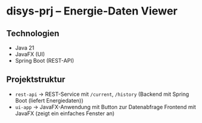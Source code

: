 # disys-prj – Energie-Daten Viewer

## Technologien
- Java 21
- JavaFX (UI)
- Spring Boot (REST-API)

## Projektstruktur
- `rest-api` → REST-Service mit `/current`, `/history` (Backend mit Spring Boot (liefert Energiedaten))
- `ui-app` → JavaFX-Anwendung mit Button zur Datenabfrage Frontend mit JavaFX (zeigt ein einfaches Fenster an)



